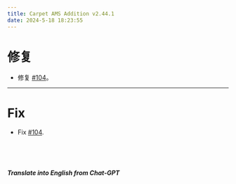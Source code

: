 ```yaml
---
title: Carpet AMS Addition v2.44.1
date: 2024-5-18 18:23:55
---
```


# 修复

- 修复 [#104](https://github.com/Minecraft-AMS/Carpet-AMS-Addition/issues/104)。




---



# Fix

- Fix [#104](https://github.com/Minecraft-AMS/Carpet-AMS-Addition/issues/104).

&emsp;

&emsp;

***Translate into English from Chat-GPT***

